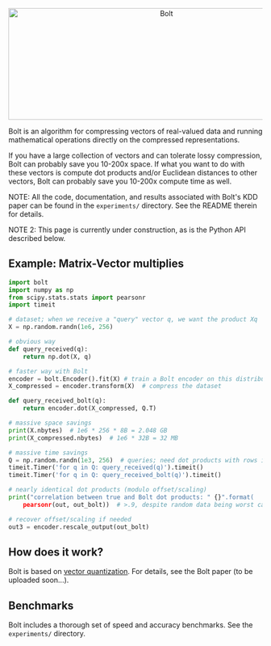 
<p align="center">
  <img src="https://github.com/dblalock/bolt/blob/master/assets/bolt.jpg?raw=true" alt="Bolt" width="611px" height="221px"/>
  <!-- <img src="https://github.com/dblalock/bolt/blob/master/assets/bolt.jpg?raw=true" alt="Bolt" width="685px" height="248px"/> -->
</p>

Bolt is an algorithm for compressing vectors of real-valued data and running mathematical operations directly on the compressed representations.

If you have a large collection of vectors and can tolerate lossy compression, Bolt can probably save you 10-200x space. If what you want to do with these vectors is compute dot products and/or Euclidean distances to other vectors, Bolt can probably save you 10-200x compute time as well.

NOTE: All the code, documentation, and results associated with Bolt's KDD paper can be found in the `experiments/` directory. See the README therein for details.

NOTE 2: This page is currently under construction, as is the Python API described below.


## Example: Matrix-Vector multiplies

```python
import bolt
import numpy as np
from scipy.stats.stats import pearsonr
import timeit

# dataset; when we receive a "query" vector q, we want the product Xq
X = np.random.randn(1e6, 256)

# obvious way
def query_received(q):
    return np.dot(X, q)

# faster way with Bolt
encoder = bolt.Encoder().fit(X) # train a Bolt encoder on this distribution
X_compressed = encoder.transform(X)  # compress the dataset

def query_received_bolt(q):
    return encoder.dot(X_compressed, Q.T)

# massive space savings
print(X.nbytes)  # 1e6 * 256 * 8B = 2.048 GB
print(X_compressed.nbytes)  # 1e6 * 32B = 32 MB

# massive time savings
Q = np.random.randn(1e3, 256)  # queries; need dot products with rows in X
timeit.Timer('for q in Q: query_received(q)').timeit()
timeit.Timer('for q in Q: query_received_bolt(q)').timeit()

# nearly identical dot products (modulo offset/scaling)
print("correlation between true and Bolt dot products: " {}".format(
    pearsonr(out, out_bolt))  # >.9, despite random data being worst case

# recover offset/scaling if needed
out3 = encoder.rescale_output(out_bolt)
```

## How does it work?

Bolt is based on [vector quantization](https://en.wikipedia.org/wiki/Vector_quantization). For details, see the Bolt paper (to be uploaded soon...).

## Benchmarks

Bolt includes a thorough set of speed and accuracy benchmarks. See the `experiments/` directory.



<!--
# obvious way to get dot products
out = np.dot(X, Q.T)

# obvious way to get dot products if we get queries one at a time
for i, q in enumerate(Q):  # would be callbacks, not loop
    out[:, i] = np.dot(X, q)

# faster way: use Bolt approximate dot products
out2 = encoder.dot(X, Q.T)

# even faster way: give Bolt an X that's already compressed
X_compressed = encoder.transform(X)
out3 = encoder .dot(X_compressed, Q.T)
 -->
